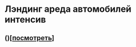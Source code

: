 # Лэндинг ареда автомобилей интенсив
## ()[[посмотреть](https://dmitrykalashnikov91.github.io/lesson-for/)]
